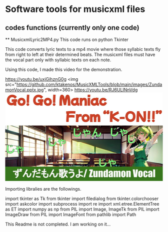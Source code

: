 # Software tools for musicxml files

## codes functions (currently only one code)
** MusicxmlLyric2MP4.py
This code runs on python Tkinter

This code converts lyric texts to a mp4 movie where those syllabic texts fly from right to left at their determined beats.
The musicxml files must have the vocal part only with syllabic texts on each note.

Using this code, I made this video for the demonstration.

https://youtu.be/uxjGihznG0g
<img src="https://github.com/ktakenos/MusicXMLTools/blob/main/images/ZundamonVocal.pptx.jpg", width=360>
https://youtu.be/RJ6ULlNnVdg
![](https://github.com/ktakenos/MusicXMLTools/blob/main/images/ZundamonVocal.pptx(1).jpg)


Importing libralies are the followings.

import tkinter as Tk
from tkinter import filedialog
from tkinter.colorchooser import askcolor
import subprocess
import re
import xml.etree.ElementTree as ET
import numpy as np
from PIL import Image, ImageTk
from PIL import ImageDraw
from PIL import ImageFont
from pathlib import Path


This Readme is not completed. I am working on it...

